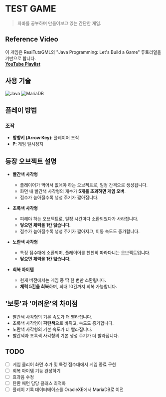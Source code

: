 # TEST GAME
> 자바를 공부하며 만들어보고 있는 간단한 게임.

## Reference Video
이 게임은 RealTutsGML의 "Java Programming: Let's Build a Game" 튜토리얼을 기반으로 합니다.  
**[ YouTube Playlist ](https://www.youtube.com/watch?v=1gir2R7G9ws&list=PLWms45O3n--6TvZmtFHaCWRZwEqnz2MHa)**

## 사용 기술
![Java](https://img.shields.io/badge/Java-007396?style=for-the-badge&logo=java&logoColor=white)
![MariaDB](https://img.shields.io/badge/MariaDB-003545?style=for-the-badge&logo=mariadb&logoColor=white)

## 플레이 방법
### 조작
- **방향키 (Arrow Key)**: 플레이어 조작
- **P**: 게임 일시정지

## 등장 오브젝트 설명
- **빨간색 사각형**
  - 플레이어가 먹어서 없애야 하는 오브젝트로, 일정 간격으로 생성됩니다.
  - 화면 내 빨간색 사각형의 개수가 **5개를 초과하면 게임 오버**.
  - 점수가 높아질수록 생성 주기가 짧아집니다.

- **초록색 사각형**
  - 피해야 하는 오브젝트로, 일정 시간마다 소환되었다가 사라집니다.
  - **닿으면 체력을 1칸 잃습니다.**
  - 점수가 높아질수록 생성 주기가 짧아지고, 이동 속도도 증가합니다.
  
- **노란색 사각형**
  - 특정 점수대에 소환되며, 플레이어를 천천히 따라다니는 오브젝트입니다.
  - **닿으면 체력을 1칸 잃습니다.**
  
- **회복 아이템**
  - 현재 버전에서는 게임 중 딱 한 번만 소환됩니다.
  - **체력 5칸을 회복**하며, 최대 10칸까지 회복 가능합니다.

## '보통'과 '어려운'의 차이점
- 빨간색 사각형의 기본 속도가 더 빨라집니다.
- 초록색 사각형이 **파란색**으로 바뀌고, 속도도 증가합니다.
- 노란색 사각형의 기본 속도가 더 빨라집니다.
- 빨간색과 초록색 사각형의 기본 생성 주기가 더 빨라집니다.

## TODO
- [ ] 게임 클리어 화면 추가 및 특정 점수대에서 게임 종료 구현
- [ ] 회복 아이템 기능 완성하기
- [ ] 효과음 수정
- [ ] 탄환 패턴 담당 클래스 최적화
- [ ] 플레이 기록 데이터베이스를 OracleXE에서 MariaDB로 이전

